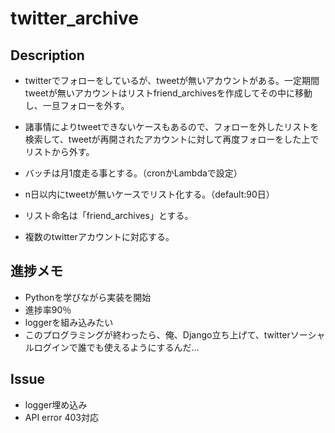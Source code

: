 # twitter_archive

## Description

- twitterでフォローをしているが、tweetが無いアカウントがある。一定期間tweetが無いアカウントはリストfriend_archivesを作成してその中に移動し、一旦フォローを外す。

- 諸事情によりtweetできないケースもあるので、フォローを外したリストを検索して、tweetが再開されたアカウントに対して再度フォローをした上でリストから外す。

- バッチは月1度走る事とする。（cronかLambdaで設定）

- n日以内にtweetが無いケースでリスト化する。（default:90日）

- リスト命名は「friend_archives」とする。

- 複数のtwitterアカウントに対応する。

## 進捗メモ
- Pythonを学びながら実装を開始
- 進捗率90％
- loggerを組み込みたい
- このプログラミングが終わったら、俺、Django立ち上げて、twitterソーシャルログインで誰でも使えるようにするんだ…

## Issue
- logger埋め込み
- API error 403対応
